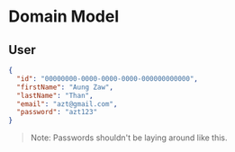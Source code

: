 # Domain Model

## User

```json
{
  "id": "00000000-0000-0000-0000-000000000000",
  "firstName": "Aung Zaw",
  "lastName": "Than",
  "email": "azt@gmail.com",
  "password": "azt123"
}
```

> Note: Passwords shouldn't be laying around like this.
